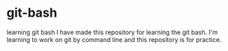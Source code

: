 # git-bash
learning git bash
I have made this repository for learning the git bash.
I'm learning to work on git by command line and this repository is for practice.
